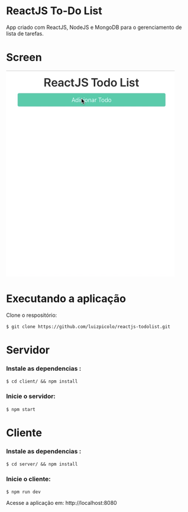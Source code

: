 # ReactJS To-Do List

App criado com ReactJS, NodeJS e MongoDB para o gerenciamento de lista de tarefas.

# Screen

![todolist](https://raw.githubusercontent.com/luizpicolo/reactjs-todolist/master/images/animated-2.gif)

# Executando a aplicação

Clone o respositório:

    $ git clone https://github.com/luizpicolo/reactjs-todolist.git

# Servidor

### Instale as dependencias :

    $ cd client/ && npm install

### Inicie o servidor:

    $ npm start

# Cliente

### Instale as dependencias :

    $ cd server/ && npm install

### Inicie o cliente:

    $ npm run dev

Acesse a aplicação em: http://localhost:8080
